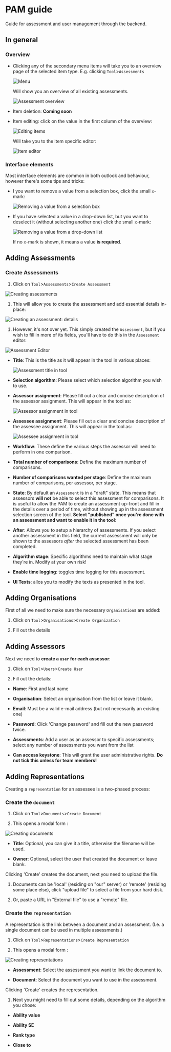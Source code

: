 # PAM guide

Guide for assessment and user management through the backend.

## In general

### Overview

* Clicking any of the secondary menu items will take you to an overview page of the selected item type. E.g. clicking `Tool`>`Assessments`

  ![Menu](assets/menu.png)

  Will show you an overview of all existing assessments.
  
  ![Assessment overview](assets/assessment-overview.png)

* Item deletion: **Coming soon**
* Item editing: click on the value in the first column of the overview:

  ![Editing items](assets/editing-items.png)
  
  Will take you to the item specific editor:
  
  ![Item editor](assets/item-editor.png)
  
### Interface elements

Most interface elements are common in both outlook and behaviour, however there's some tips and tricks:

* I you want to remove a value from a selection box, click the small `x`-mark:

  ![Removing a value from a selection box](assets/remove-value-in-selectionbox.png)

* If you have selected a value in a drop-down list, but you want to deselect it (without selecting another one) click the small `x`-mark:

  ![Removing a value from a drop-down list](assets/remove-value-from-dropdown.png)
  
  If no `x`-mark is shown, it means a value **is required**.
  
## Adding Assessments

### Create Assessments

1. Click on `Tool`>`Assessments`>`Create Assessment`

  ![Creating assessments](assets/creating-assessments.png)

1. This will allow you to create the assessment and add essential details in-place:

  ![Creating an assessment: details](assets/creating-assessments-detail.png)
  
1. However, it's not over yet. This simply created the `Assessment`, but if you wish to fill in more of its fields, you'll have to do this in the `Assessment` editor:

  ![Assessment Editor](assets/assessment-editor.png)

  * __Title__: This is the title as it will appear in the tool in various places:

  	![Assessment title in tool](assets/assessment-tool-title.png)

  * __Selection algorithm__: Please select which selection algorithm you wish to use.
  
  * __Assessor assignment__: Please fill out a clear and concise description of the assessor assignment. This will appear in the tool as:
    
    ![Assessor assignment in tool](assets/assessment-tool-assessor-assignment.png)  

  * __Assessee assignment__: Please fill out a clear and concise description of the assessee assignment. This will appear in the tool as:

    ![Assessee assignment in tool](assets/assessment-tool-assessee-assignment.png)  

  * __Workflow__: These define the various steps the assessor will need to perform in one comparison. 

  * __Total number of comparisons__: Define the maximum number of comparisons.

  * __Number of comparisons wanted per stage__: Define the maximum number of comparisons, per assessor, per stage.

  * __State__: By default an `Assessment` is in a "draft" state. This means that assessors **will not** be able to select this assessment for comparisons. It is useful to allow the PAM to create an assessment up-front and fill in the details over a period of time, without showing up in the assessment selection screen of the tool. **Select "published" once you're done with an assessment and want to enable it in the tool**:

  * __After__: Allows you to setup a hierarchy of assessments. If you select another assessment in this field, the current assessment will only be shown to the assessors _after_ the selected assessment has been completed.
  
  * __Algorithm stage__: Specific algorithms need to maintain what stage they're in. Modify at your own risk!

  * __Enable time logging__: toggles time logging for this assessment.

  * __UI Texts__: allos you to modify the texts as presented in the tool.


## Adding Organisations

First of all we need to make sure the necessary `Organisation`s are added:

1. Click on `Tool`>`Organisations`>`Create Organization`


1. Fill out the details
  
  

## Adding Assessors

Next we need to **create a `user` for each assessor**:

1. Click on `Tool`>`Users`>`Create User`

1. Fill out the details:
 
  * __Name__: First and last name

  * __Organisation__: Select an organisation from the list or leave it blank.

  * __Email__: Must be a valid e-mail address (but not necessarily an existing one)

  * __Password__: Click 'Change password' and fill out the new password twice.

  * __Assessments__: Add a user as an assessor to specific assessments; select any number of assessments you want from the list

  * __Can access keystone__: This will grant the user administrative rights. **Do not tick this unless for team members!**
  
## Adding Representations

Creating a `representation` for an assessee is a two-phased process:

### Create the `document`

1. Click on `Tool`>`Documents`>`Create Document`
 
1. This opens a modal form :
 
  ![Creating documents](assets/documents-modal.png)

  * __Title__: Optional, you can give it a title, otherwise the filename will be used.

  * __Owner__: Optional, select the user that created the document or leave blank.

  Clicking 'Create' creates the document, next you need to upload the file.

1. Documents can be 'local' (residing on "our" server) or 'remote' (residing some place else), click "upload file" to select a file from your hard disk.

1. Or, paste a URL in "External file" to use a "remote" file.

### Create the `representation`

A representation is the link between a document and an assessment. (I.e. a single document can be used in multiple assessments.)

1. Click on `Tool`>`Representations`>`Create Representation`
 
1. This opens a modal form :
 
  ![Creating representations](assets/representations-modal.png)

  * __Assessment__: Select the assessment you want to link the document to.

  * __Document__: Select the document you want to use in the assessment.

  Clicking 'Create' creates the representation.

1. Next you might need to fill out some details, depending on the algorithm you chose:

  * __Ability value__

  * __Ability SE__

  * __Rank type__

  * __Close to__